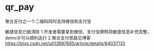 # qr_pay
聚合支付之一个二维码同时支持微信和支付宝


敏感信息已做清除
1.开发者需要拿到微信、支付宝牌照将敏感信息补充完整，demo才可以顺利运行
2.聚合支付思路见博客 https://blog.csdn.net/u013897685/article/details/84037133
